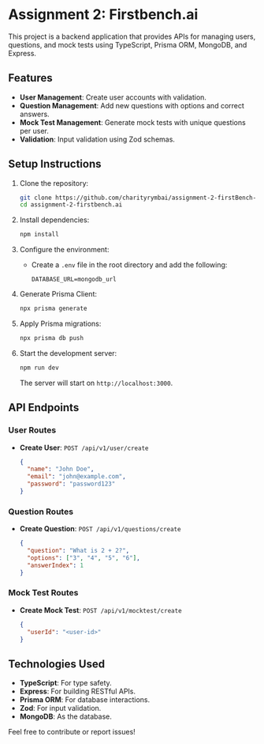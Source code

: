 # Assignment 2: Firstbench.ai

This project is a backend application that provides APIs for managing users, questions, and mock tests using TypeScript, Prisma ORM, MongoDB, and Express.

## Features
- **User Management**: Create user accounts with validation.
- **Question Management**: Add new questions with options and correct answers.
- **Mock Test Management**: Generate mock tests with unique questions per user.
- **Validation**: Input validation using Zod schemas.


## Setup Instructions

1. Clone the repository:
   ```bash
   git clone https://github.com/charityrymbai/assignment-2-firstBench-ai
   cd assignment-2-firstbench.ai
   ```

2. Install dependencies:
   ```bash
   npm install
   ```

3. Configure the environment:
   - Create a `.env` file in the root directory and add the following:
     ```env
     DATABASE_URL=mongodb_url
     ```

4. Generate Prisma Client:
   ```bash
   npx prisma generate
   ```

5. Apply Prisma migrations:
   ```bash
   npx prisma db push
   ```

6. Start the development server:
   ```bash
   npm run dev
   ```

   The server will start on `http://localhost:3000`.

## API Endpoints

### User Routes
- **Create User**: `POST /api/v1/user/create`
  ```json
  {
    "name": "John Doe",
    "email": "john@example.com",
    "password": "password123"
  }
  ```

### Question Routes
- **Create Question**: `POST /api/v1/questions/create`
  ```json
  {
    "question": "What is 2 + 2?",
    "options": ["3", "4", "5", "6"],
    "answerIndex": 1
  }
  ```

### Mock Test Routes
- **Create Mock Test**: `POST /api/v1/mocktest/create`
  ```json
  {
    "userId": "<user-id>"
  }
  ```

## Technologies Used
- **TypeScript**: For type safety.
- **Express**: For building RESTful APIs.
- **Prisma ORM**: For database interactions.
- **Zod**: For input validation.
- **MongoDB**: As the database.

Feel free to contribute or report issues!